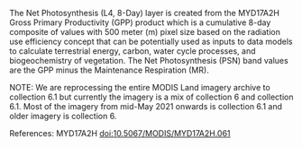 The Net Photosynthesis (L4, 8-Day) layer is created from the MYD17A2H Gross Primary Productivity (GPP) product which is a cumulative 8-day composite of values with 500 meter (m) pixel size based on the radiation use efficiency concept that can be potentially used as inputs to data models to calculate terrestrial energy, carbon, water cycle processes, and biogeochemistry of vegetation.  The Net Photosynthesis (PSN) band values are the GPP minus the Maintenance Respiration (MR).

NOTE: We are reprocessing the entire MODIS Land imagery archive to collection 6.1 but currently the imagery is a mix of collection 6 and collection 6.1. Most of the imagery from mid-May 2021 onwards is collection 6.1 and older imagery is collection 6.

References: MYD17A2H [doi:10.5067/MODIS/MYD17A2H.061](https://doi.org/10.5067/MODIS/MYD17A2H.061)
